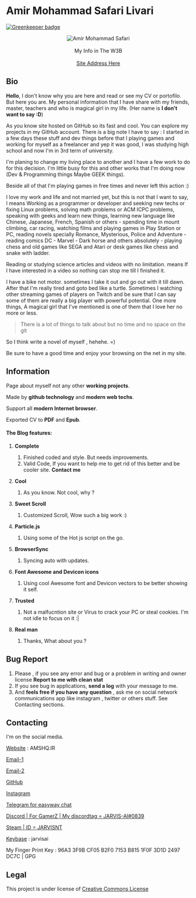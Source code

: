 # Amir Mohammad Safari Livari

[![Greenkeeper badge](https://badges.greenkeeper.io/JARVIS-AI/am-sl.svg)](https://greenkeeper.io/)

<p align="center">
  <img src="https://scontent-frx5-1.cdninstagram.com/vp/a68f3d1bd2a3409a5c47a6c76bd0f076/5C672D7C/t51.2885-19/s320x320/23596356_143682286356105_7136982434624569344_n.jpg" alt="Amir Mohammad Safari"></br></br>My Info in The W3B</br></br>
<a href="https://jarvis-ai.github.io/am-sl/">Site Address Here</a>
</p>


## Bio

**Hello**, I don't know why you are here and read or see my CV or portofilo. But here you are. My personal information that I have share with my friends, master, teachers and who is magical girl in my life. (Her name is **I don't want to say :D**)

As you know site hosted on GitHub so its fast and cool. You can explore my projects in my GitHub account. There is a big note I have to say : I started in a few days these stuff and dev things before that I playing games and working for myself as a freelancer and yep it was good, I was studying high school and now I'm in 3rd term of university.

I'm planing to change my living place to another and I have a few work to do for this decision. I'm little busy for this and other works that I'm doing now (Dev & Programming things Maybe GEEK things).

Beside all of that I'm playing games in free times and never left this action :)

I love my work and life and not married yet, but this is not that I want to say, I means Working as a programmer or developer and seeking new techs or fixing Linux problems, solving math problems or ACM ICPC problems, speaking with geeks and learn new things, learning new language like Chinese, Japanese, French, Spanish or others - spending time in mount climbing, car racing, watching films and playing games in Play Station or PC, reading novels specially Romance, Mysterious, Police and Adventure - reading comics DC - Marvel - Dark horse and others absolutely - playing chess and old games like SEGA and Atari or desk games like chess and snake with ladder.

Reading or studying science articles and videos with no limitation. means If I have interested in a video so nothing can stop me till I finished it.

I have a bike not motor. sometimes I take it out and go out with it till dawn. After that I'm really tired and goto bed like a turtle.
Sometimes I watching other streaming games of players on Twitch and be sure that I can say some of them are really a big player with powerful potential.
One more things, A magical girl that I've mentioned is one of them that I love her no more or less.

> There is a lot of things to talk about but no time and no space on the git

So I think write a novel of myself , hehehe. =)

Be sure to have a good time and enjoy your browsing on the net in my site.



## Information

Page about myself not any other **working projects**.

Made by **github technology** and **modern web techs**.

Support all **modern Internet browser**.

Exported CV to **PDF** and **Epub**.

#### The Blog features:

1. **Complete**
   1. Finished coded and style. But needs improvements.
   2. Valid Code, If you want to help me to get rid of this better and be cooler site. **Contact me**

1. **Cool**
   1. As you know. Not cool, why ?

1. **Sweet Scroll**
   1. Customized Scroll, Wow such a big work :)

1. **Particle.js**
   1. Using some of the Hot js script on the go.

1. **BrowserSync**
   1. Syncing auto with updates.

1. **Font Awesome and Devicon icons**
   1. Using cool Awesome font and Devicon vectors to be better showing it self.

1. **Trusted**
   1. Not a malfucntion site  or Virus to crack your PC or steal cookies. I'm not idle to focus on it :|

1. **Real man**
   1. Thanks, What about you ?

## Bug Report

1. Please , if you see any error and bug or a problem in writing and owner license **Report to me with clean stat**
2. If you see bug in applications, **send a log** with your message to me.
3. And **feels free if you have any question** , ask me on social network communications app like instagram , twitter or others stuff. See Contacting sections.

## Contacting

I'm  on the social media.

[Website](https://AMSHQ.IR) : AMSHQ.IR

[Email-1](http://ams@amshq.ir)

[Email-2](http://info@amshq.ir)

[GitHub](http:/github.com/JARVIS-AI/)

[Instagram](https://www.instagram.com/amsl_dev)

[Telegram for easyway chat](https://t.me/J4RV1S4m3H4673R/)

[Discord | For GamerZ | My discordtag = JARVIS-AI#0839](http:/discord.com/)

[Steam | ID = JARVISNT](https://steam.com)

[Keybase](http://keybase.io/) : jarvisai

My Finger Print Key : 96A3 3F9B CF05 B2F0 7153  B815 1F0F 3D1D 2497 DC7C | GPG

## Legal

This project is under license of [Creative Commons License](https://creativecommons.org/licenses/by/4.0/)
